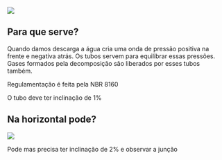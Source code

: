 ![](https://res.cloudinary.com/boloko/image/upload/f_auto/v1738353393/furushow7/image_zhzxhx.png)

## Para que serve?
Quando damos descarga a água cria uma onda de pressão positiva na frente e negativa atrás. Os tubos servem para equilibrar essas pressões. 
Gases formados pela decomposição são liberados por esses tubos também.

Regulamentação é feita pela NBR 8160

O tubo deve ter inclinação de 1%
## Na horizontal pode?

![](https://res.cloudinary.com/boloko/image/upload/f_auto/v1738353655/furushow7/image_vzdrw9.png)

Pode mas precisa ter inclinação de 2% e observar a junção

